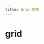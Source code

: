 ```yaml
---
title: Grid 网格
---
```


# grid

<ClientOnly>

<grid-demos></grid-demos>
<grid-gutter-demos></grid-gutter-demos>
<grid-offset-demos></grid-offset-demos>

</ClientOnly>
